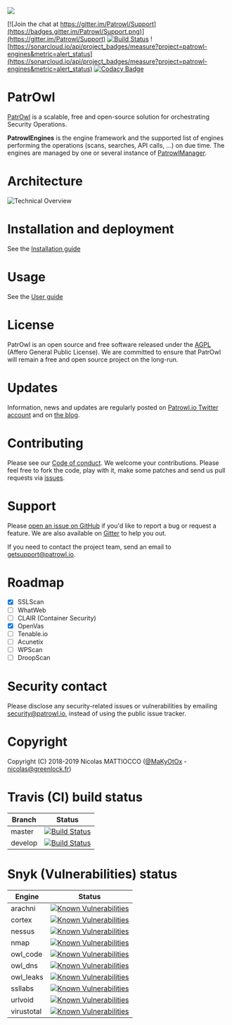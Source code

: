 ![](https://github.com/Patrowl/PatrowlDocs/blob/master/images/logos/logo-patrowl-light.png)

[![Join the chat at https://gitter.im/Patrowl/Support](https://badges.gitter.im/Patrowl/Support.png)](https://gitter.im/Patrowl/Support)
[![Build Status](https://travis-ci.com/Patrowl/PatrowlEngines.svg?branch=master)](https://travis-ci.com/Patrowl/PatrowlEngines)
![https://sonarcloud.io/api/project_badges/measure?project=patrowl-engines&metric=alert_status](https://sonarcloud.io/api/project_badges/measure?project=patrowl-engines&metric=alert_status)
[![Codacy Badge](https://api.codacy.com/project/badge/Grade/dd892594b17c4b6db850ed519a1596c1)](https://www.codacy.com/app/MaKyOtOx/PatrowlEngines)

# **PatrOwl**
[PatrOwl](https://www.patrowl.io/) is a scalable, free and open-source solution for orchestrating Security Operations.

**PatrowlEngines** is the engine framework and the supported list of engines performing the operations (scans, searches, API calls, ...) on due time. The engines are managed by one or several instance of [PatrowlManager](https://github.com/Patrowl/PatrowlManager/).

# Architecture
![Technical Overview](https://github.com/Patrowl/PatrowlDocs/blob/master/images/userguide/technical-overview.png)

# Installation and deployment
See the [Installation guide](https://github.com/Patrowl/PatrowlDocs/blob/master/installation/installation-guide.md)

# Usage
See the [User guide](https://github.com/Patrowl/PatrowlDocs/blob/master/installation/user-guide.md)

# License
PatrOwl is an open source and free software released under the [AGPL](https://github.com/Patrowl/PatrowlEngines/blob/master/LICENSE) (Affero General Public License). We are committed to ensure that PatrOwl will remain a free and open source project on the long-run.

# Updates
Information, news and updates are regularly posted on [Patrowl.io  Twitter account](https://twitter.com/patrowl_io) and on [the  blog](https://blog.patrowl.io/).

# Contributing
Please see our [Code of conduct](https://github.com/Patrowl/PatrowlDocs/blob/master/support/code_of_conduct.md). We welcome your contributions. Please feel free to fork the code, play with it, make some patches and send us pull requests via [issues](https://github.com/Patrowl/PatrowlEngines/issues).

# Support
Please [open an issue on GitHub](https://github.com/Patrowl/PatrowlEngines/issues) if you'd like to report a bug or request a feature. We are also available on [Gitter](https://gitter.im/Patrowl/Support) to help you out.

If you need to contact the project team, send an email to <getsupport@patrowl.io>.

# Roadmap
- [X] SSLScan
- [ ] WhatWeb
- [ ] CLAIR (Container Security)
- [X] OpenVas
- [ ] Tenable.io
- [ ] Acunetix
- [ ] WPScan
- [ ] DroopScan

# Security contact
Please disclose any security-related issues or vulnerabilities by emailing security@patrowl.io, instead of using the public issue tracker.

# Copyright
Copyright (C) 2018-2019 Nicolas MATTIOCCO ([@MaKyOtOx](https://twitter.com/MaKyOtOx) - nicolas@greenlock.fr)

# Travis (CI) build status
| Branch  | Status  |
|---|---|
| master | [![Build Status](https://travis-ci.com/Patrowl/PatrowlEngines.svg?branch=master)](https://travis-ci.com/Patrowl/PatrowlEngines) |
| develop | [![Build Status](https://travis-ci.com/Patrowl/PatrowlEngines.svg?branch=develop)](https://travis-ci.com/Patrowl/PatrowlEngines) |

# Snyk (Vulnerabilities)  status
| Engine  | Status  |
|---|---|
| arachni  | [![Known Vulnerabilities](https://snyk.io/test/github/Patrowl/PatrowlEngines/badge.svg?targetFile=engines%2Farachni%2Frequirements.txt)](https://snyk.io/test/github/Patrowl/PatrowlEngines?targetFile=engines%2Farachni%2Frequirements.txt)  |
| cortex  | [![Known Vulnerabilities](https://snyk.io/test/github/Patrowl/PatrowlEngines/badge.svg?targetFile=engines%2Fcortex%2Frequirements.txt)](https://snyk.io/test/github/Patrowl/PatrowlEngines?targetFile=engines%2Fcortex%2Frequirements.txt)  |
| nessus  | [![Known Vulnerabilities](https://snyk.io/test/github/Patrowl/PatrowlEngines/badge.svg?targetFile=engines%2Fnessus%2Frequirements.txt)](https://snyk.io/test/github/Patrowl/PatrowlEngines?targetFile=engines%2Fnessus%2Frequirements.txt)  |
| nmap  | [![Known Vulnerabilities](https://snyk.io/test/github/Patrowl/PatrowlEngines/badge.svg?targetFile=engines%2Fnmap%2Frequirements.txt)](https://snyk.io/test/github/Patrowl/PatrowlEngines?targetFile=engines%2Fnmap%2Frequirements.txt)  |
| owl_code  | [![Known Vulnerabilities](https://snyk.io/test/github/Patrowl/PatrowlEngines/badge.svg?targetFile=engines%2Fowl_code%2Frequirements.txt)](https://snyk.io/test/github/Patrowl/PatrowlEngines?targetFile=engines%2Fowl_code%2Frequirements.txt)  |
| owl_dns  | [![Known Vulnerabilities](https://snyk.io/test/github/Patrowl/PatrowlEngines/badge.svg?targetFile=engines%2Fowl_dns%2Frequirements.txt)](https://snyk.io/test/github/Patrowl/PatrowlEngines?targetFile=engines%2Fowl_dns%2Frequirements.txt)  |
| owl_leaks  | [![Known Vulnerabilities](https://snyk.io/test/github/Patrowl/PatrowlEngines/badge.svg?targetFile=engines%2Fowl_leaks%2Frequirements.txt)](https://snyk.io/test/github/Patrowl/PatrowlEngines?targetFile=engines%2Fowl_leaks%2Frequirements.txt)  |
| ssllabs  | [![Known Vulnerabilities](https://snyk.io/test/github/Patrowl/PatrowlEngines/badge.svg?targetFile=engines%2Fssllabs%2Frequirements.txt)](https://snyk.io/test/github/Patrowl/PatrowlEngines?targetFile=engines%2Fssllabs%2Frequirements.txt)  |
| urlvoid  | [![Known Vulnerabilities](https://snyk.io/test/github/Patrowl/PatrowlEngines/badge.svg?targetFile=engines%2Furlvoid%2Frequirements.txt)](https://snyk.io/test/github/Patrowl/PatrowlEngines?targetFile=engines%2Furlvoid%2Frequirements.txt)  |
| virustotal  | [![Known Vulnerabilities](https://snyk.io/test/github/Patrowl/PatrowlEngines/badge.svg?targetFile=engines%2Fvirustotal%2Frequirements.txt)](https://snyk.io/test/github/Patrowl/PatrowlEngines?targetFile=engines%2Fvirustotal%2Frequirements.txt)  |
